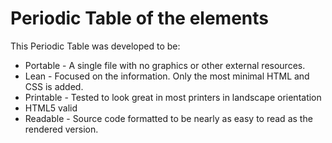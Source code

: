 Periodic Table of the elements
===============================

This Periodic Table was developed to be:

* Portable - A single file with no graphics or other external resources.
* Lean - Focused on the information. Only the most minimal HTML and CSS is added.
* Printable - Tested to look great in most printers in landscape orientation
* HTML5 valid
* Readable - Source code formatted to be nearly as easy to read as the rendered version.
